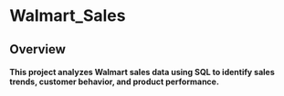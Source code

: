 # Walmart_Sales
## Overview

#### This project analyzes Walmart sales data using SQL to identify sales trends, customer behavior, and product performance.
